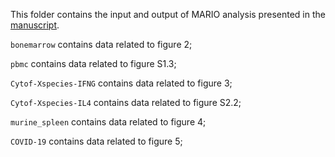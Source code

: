 This folder contains the input and output of MARIO analysis presented in the [manuscript]().

```bonemarrow``` contains data related to figure 2;

```pbmc``` contains data related to figure S1.3;

```Cytof-Xspecies-IFNG``` contains data related to figure 3;

```Cytof-Xspecies-IL4``` contains data related to figure S2.2;

```murine_spleen``` contains data related to figure 4;

```COVID-19``` contains data related to figure 5;
